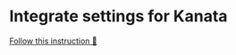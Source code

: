 # Integrate settings for Kanata
[Follow this instruction 📒](https://github.com/jtroo/kanata/discussions/1537) 


